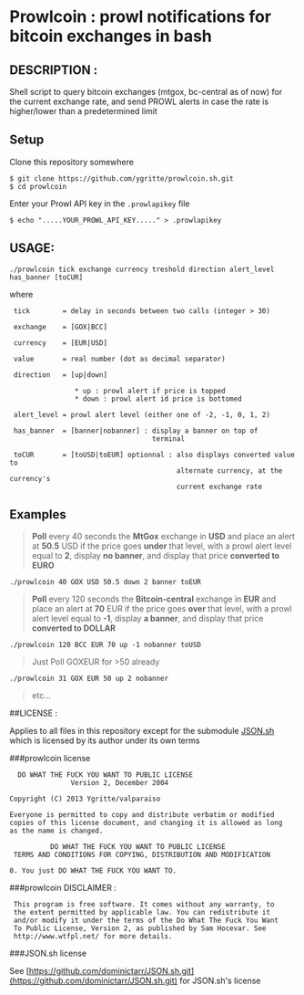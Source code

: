 # Prowlcoin : prowl notifications for bitcoin exchanges in bash

## DESCRIPTION :


Shell script to query bitcoin exchanges (mtgox, bc-central as of now)
for the  current exchange rate, and send PROWL alerts in case the
rate is higher/lower than a predetermined limit

## Setup

Clone this repository somewhere

    $ git clone https://github.com/ygritte/prowlcoin.sh.git
    $ cd prowlcoin

Enter your Prowl API key in the `.prowlapikey` file

    $ echo ".....YOUR_PROWL_API_KEY....." > .prowlapikey

## USAGE:

    ./prowlcoin tick exchange currency treshold direction alert_level has_banner [toCUR]

where

     tick        = delay in seconds between two calls (integer > 30)

     exchange    = [GOX|BCC]

     currency    = [EUR|USD]

     value       = real number (dot as decimal separator)

     direction   = [up|down]

                    * up : prowl alert if price is topped
                    * down : prowl alert id price is bottomed

     alert_level = prowl alert level (either one of -2, -1, 0, 1, 2)

     has_banner  = [banner|nobanner] : display a banner on top of
                                       terminal

     toCUR       = [toUSD|toEUR] optionnal : also displays converted value to
                                             alternate currency, at the currency's
                                             current exchange rate
## Examples

>**Poll** every 40 seconds the **MtGox** exchange in **USD** and place
>an alert at **50.5** USD if the price goes **under** that level, with a
>prowl alert level equal to **2**, display **no banner**, and
>display that price **converted to EURO**

    ./prowlcoin 40 GOX USD 50.5 down 2 banner toEUR


>**Poll** every 120 seconds the **Bitcoin-central** exchange in **EUR** and place
>an alert at **70** EUR if the price goes **over** that level, with a
>prowl alert level equal to **-1**, display **a banner**, and
>display that price **converted to DOLLAR**

    ./prowlcoin 120 BCC EUR 70 up -1 nobanner toUSD

>Just Poll GOXEUR for >50 already

    ./prowlcoin 31 GOX EUR 50 up 2 nobanner

>etc...


##LICENSE :

Applies to all files in this repository except for the submodule
[JSON.sh](https://github.com/dominictarr/JSON.sh.git) which is licensed
by its author under its own terms

###prowlcoin license

      DO WHAT THE FUCK YOU WANT TO PUBLIC LICENSE
                   Version 2, December 2004

    Copyright (C) 2013 Ygritte/valparaiso

    Everyone is permitted to copy and distribute verbatim or modified
    copies of this license document, and changing it is allowed as long
    as the name is changed.

              DO WHAT THE FUCK YOU WANT TO PUBLIC LICENSE
     TERMS AND CONDITIONS FOR COPYING, DISTRIBUTION AND MODIFICATION

    0. You just DO WHAT THE FUCK YOU WANT TO.


###prowlcoin DISCLAIMER :

     This program is free software. It comes without any warranty, to
     the extent permitted by applicable law. You can redistribute it
     and/or modify it under the terms of the Do What The Fuck You Want
     To Public License, Version 2, as published by Sam Hocevar. See
     http://www.wtfpl.net/ for more details.

###JSON.sh license

See [https://github.com/dominictarr/JSON.sh.git](https://github.com/dominictarr/JSON.sh.git) for
JSON.sh's license

